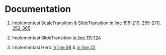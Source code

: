 # Documentation

1. Implementasi ScaleTransition & SlideTransition [in line 196-210, 255-270, 352-365](https://github.com/fauzan2720/flutter_Fauzan-Abdillah/blob/main/22_Flutter-Animation/praktikum/first_project/lib/presentation/pages/contacts_page.dart)

2. Implementasi SlideTransition [in line 111-124](https://github.com/fauzan2720/flutter_Fauzan-Abdillah/blob/main/22_Flutter-Animation/praktikum/first_project/lib/presentation/pages/gallery_page.dart) 

3. Implementasi Hero [in line 98](https://github.com/fauzan2720/flutter_Fauzan-Abdillah/blob/main/22_Flutter-Animation/praktikum/first_project/lib/presentation/pages/gallery_page.dart) & [in line 22](https://github.com/fauzan2720/flutter_Fauzan-Abdillah/blob/main/22_Flutter-Animation/praktikum/first_project/lib/presentation/pages/preview_image_page.dart)